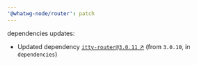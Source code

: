 ```yaml
---
'@whatwg-node/router': patch
---
```

dependencies updates:
  - Updated dependency [`itty-router@3.0.11` ↗︎](https://www.npmjs.com/package/itty-router/v/3.0.11) (from `3.0.10`, in `dependencies`)
